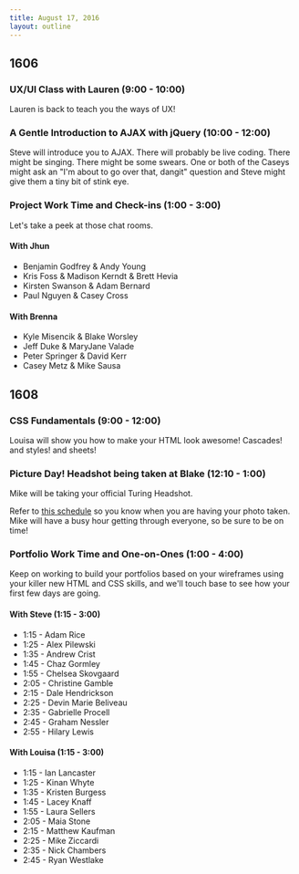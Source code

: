 ```yaml
---
title: August 17, 2016
layout: outline
---
```


## 1606

### UX/UI Class with Lauren (9:00 - 10:00)

Lauren is back to teach you the ways of UX!

### A Gentle Introduction to AJAX with jQuery (10:00 - 12:00)

Steve will introduce you to AJAX. There will probably be live coding. There might be singing. There might be some swears. One or both of the Caseys might ask an "I'm about to go over that, dangit" question and Steve might give them a tiny bit of stink eye.

### Project Work Time and Check-ins (1:00 - 3:00)

Let's take a peek at those chat rooms.

#### With Jhun
* Benjamin Godfrey & Andy Young
* Kris Foss & Madison Kerndt & Brett Hevia
* Kirsten Swanson & Adam Bernard
* Paul Nguyen & Casey Cross

#### With Brenna
* Kyle Misencik & Blake Worsley
* Jeff Duke & MaryJane Valade
* Peter Springer & David Kerr
* Casey Metz & Mike Sausa

## 1608

### CSS Fundamentals (9:00 - 12:00)

Louisa will show you how to make your HTML look awesome! Cascades! and styles! and sheets!

### Picture Day! Headshot being taken at Blake (12:10 - 1:00)

Mike will be taking your official Turing Headshot.

Refer to [this schedule](https://docs.google.com/spreadsheets/d/12gShkvOLoS80E6NGRcmoL8UMQFIX88L4rKsfjzj6LDo/edit?usp=sharing) so you know when you are having your photo taken. Mike will have a busy hour getting through everyone, so be sure to be on time!

### Portfolio Work Time and One-on-Ones (1:00 - 4:00)

Keep on working to build your portfolios based on your wireframes using your killer new HTML and CSS skills, and we'll touch base to see how your first few days are going.

#### With Steve (1:15 - 3:00)

- 1:15 - Adam Rice
- 1:25 - Alex Pilewski
- 1:35 - Andrew Crist
- 1:45 - Chaz Gormley
- 1:55 - Chelsea Skovgaard
- 2:05 - Christine Gamble
- 2:15 - Dale Hendrickson
- 2:25 - Devin Marie Beliveau
- 2:35 - Gabrielle Procell
- 2:45 - Graham Nessler
- 2:55 - Hilary Lewis

#### With Louisa (1:15 - 3:00)
- 1:15 - Ian Lancaster
- 1:25 - Kinan Whyte
- 1:35 - Kristen Burgess
- 1:45 - Lacey Knaff
- 1:55 - Laura Sellers
- 2:05 - Maia Stone
- 2:15 - Matthew Kaufman
- 2:25 - Mike Ziccardi
- 2:35 - Nick Chambers
- 2:45 - Ryan Westlake
